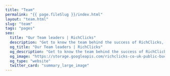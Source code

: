 ```yaml
---
title: "Team"
permalink: "{{ page.fileSlug }}/index.html"
layout: "team.html"
slug: "team"
tags: "pages"
seo:
  title: "Our Team leaders | RichClicks"
  description: "Get to know the team behind the success of RichClicks, visit our website now!"
  og_title: "Our Team leaders | RichClicks"
  og_description: "Get to know the team behind the success of RichClicks, visit our website now!"
  og_image: "https://storage.googleapis.com/richclicks-co-uk-public-bucket/opengraph-sito/opengraphRC.jpg"
  og_type: "website"
  twitter_card: "summary_large_image"
---
```



